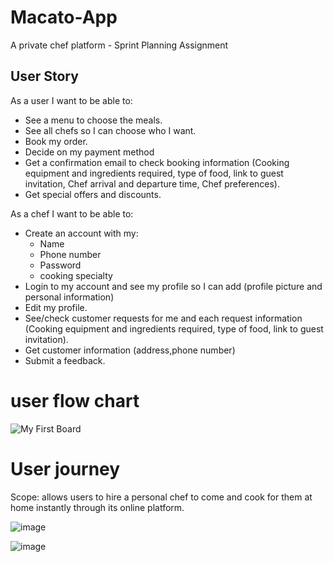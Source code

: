 # Macato-App

A private chef platform - Sprint Planning Assignment

## User Story

As a user I want to be able to:

- See a menu to choose the meals.
- See all chefs so I can choose who I want.
- Book my order.
- Decide on my payment method
- Get a confirmation email to check booking information (Cooking equipment and ingredients required, type of food, link to guest invitation, Chef arrival and departure time, Chef preferences).
- Get special offers and discounts.

As a chef I want to be able to:

- Create an account with my:
  - Name
  - Phone number
  - Password
  - cooking specialty
- Login to my account and see my profile so I can add (profile picture and personal information)
- Edit my profile.
- See/check customer requests for me and each request information (Cooking equipment and ingredients required, type of food, link to guest invitation).
- Get customer information (address,phone number)
- Submit a feedback.

# user flow chart

![My First Board](https://user-images.githubusercontent.com/26024288/169893281-121385e0-2ede-4f6b-9fcb-79e6ec4ccf89.jpg)

# User journey

Scope: allows users to hire a personal chef to come and cook for them at home instantly through its online platform.

![image](https://user-images.githubusercontent.com/26024288/169893571-278c3bbd-11dc-4105-b8ea-7d2212e870b0.png)

![image](https://user-images.githubusercontent.com/26024288/169894094-8fd1c9ee-4644-45f2-8ecb-ac5c3c635c3c.png)




